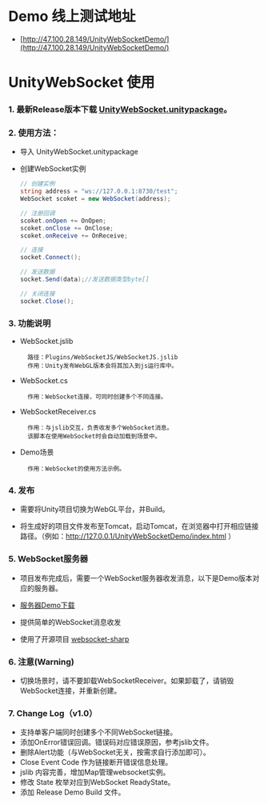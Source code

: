 
# Demo 线上测试地址
- [http://47.100.28.149/UnityWebSocketDemo/](http://47.100.28.149/UnityWebSocketDemo/)

# UnityWebSocket 使用

### 1. 最新Release版本下载 [UnityWebSocket.unitypackage](https://github.com/y85171642/UnityWebSocket/blob/master/Release/UnityWebSocket.unitypackage?raw=true)。

### 2. 使用方法：
- 导入 UnityWebSocket.unitypackage

- 创建WebSocket实例

  ```csharp
  // 创建实例
  string address = "ws://127.0.0.1:8730/test";
  WebSocket scoket = new WebSocket(address);

  // 注册回调
  scoket.onOpen += OnOpen;
  scoket.onClose += OnClose;
  scoket.onReceive += OnReceive;

  // 连接
  socket.Connect();

  // 发送数据
  socket.Send(data);//发送数据类型byte[]

  // 关闭连接
  socket.Close();
  ```

### 3. 功能说明
- WebSocket.jslib

        路径：Plugins/WebSocketJS/WebSocketJS.jslib
        作用：Unity发布WebGL版本会将其加入到js运行库中。

- WebSocket.cs

        作用：WebSocket连接，可同时创建多个不同连接。

- WebSocketReceiver.cs

        作用：与jslib交互，负责收发多个WebSocket消息。
        该脚本在使用WebSocket时会自动加载到场景中。

- Demo场景

        作用：WebSocket的使用方法示例。


### 4. 发布
- 需要将Unity项目切换为WebGL平台，并Build。

- 将生成好的项目文件发布至Tomcat，启动Tomcat，在浏览器中打开相应链接路径。（例如：http://127.0.0.1/UnityWebSocketDemo/index.html ）

### 5. WebSocket服务器
- 项目发布完成后，需要一个WebSocket服务器收发消息，以下是Demo版本对应的服务器。

- [服务器Demo下载](https://github.com/y85171642/UnityWebSocket/tree/master/Release/Demo/Server)

- 提供简单的WebSocket消息收发

- 使用了开源项目 [websocket-sharp](https://github.com/sta/websocket-sharp)

### 6. 注意(Warning)
- 切换场景时，请不要卸载WebSocketReceiver。如果卸载了，请销毁WebSocket连接，并重新创建。

### 7. Change Log（v1.0）
- 支持单客户端同时创建多个不同WebSocket链接。
- 添加OnError错误回调。错误码对应错误原因，参考jslib文件。
- 删除Alert功能（与WebSocket无关，按需求自行添加即可）。
- Close Event Code 作为链接断开错误信息处理。
- jslib 内容完善，增加Map管理websocket实例。
- 修改 State 枚举对应到WebSocket ReadyState。
- 添加 Release Demo Build 文件。
